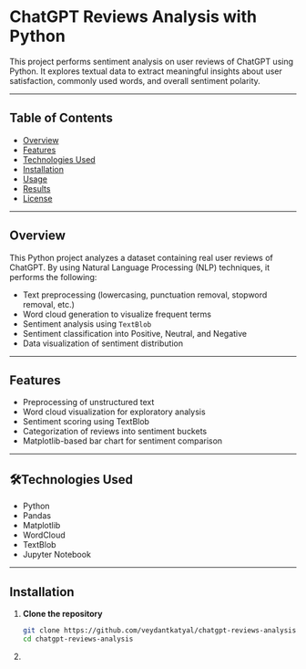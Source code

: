 # ChatGPT Reviews Analysis with Python

This project performs sentiment analysis on user reviews of ChatGPT using Python. It explores textual data to extract meaningful insights about user satisfaction, commonly used words, and overall sentiment polarity.

---

## Table of Contents
- [Overview](#overview)
- [Features](#features)
- [Technologies Used](#technologies-used)
- [Installation](#installation)
- [Usage](#usage)
- [Results](#results)
- [License](#license)

---

## Overview

This Python project analyzes a dataset containing real user reviews of ChatGPT. By using Natural Language Processing (NLP) techniques, it performs the following:
- Text preprocessing (lowercasing, punctuation removal, stopword removal, etc.)
- Word cloud generation to visualize frequent terms
- Sentiment analysis using `TextBlob`
- Sentiment classification into Positive, Neutral, and Negative
- Data visualization of sentiment distribution

---


## Features

- Preprocessing of unstructured text
- Word cloud visualization for exploratory analysis
- Sentiment scoring using TextBlob
- Categorization of reviews into sentiment buckets
- Matplotlib-based bar chart for sentiment comparison

---

## 🛠Technologies Used

- Python 
- Pandas 
- Matplotlib 
- WordCloud 
- TextBlob 
- Jupyter Notebook 

---

## Installation

1. **Clone the repository**
   ```bash
   git clone https://github.com/veydantkatyal/chatgpt-reviews-analysis.git
   cd chatgpt-reviews-analysis
   ```
2. 
